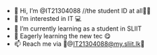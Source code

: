- 👋 Hi, I’m @IT21304088 //the student ID at all👨‍🎓
- 👀 I’m interested in IT 💻
- 🌱 I’m currently learning as a student in SLIIT 
- 💞️ Eagerly learning the new tec 😋
- 📫 Reach me via 📧@IT21304088@my.sliit.lk📧 

<!---
IT21304088/IT21304088 is a ✨ special ✨ repository because its `README.md` (this file) appears on your GitHub profile.
You can click the Preview link to take a look at your changes.
--->
